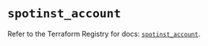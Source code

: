 # `spotinst_account`

Refer to the Terraform Registry for docs: [`spotinst_account`](https://registry.terraform.io/providers/spotinst/spotinst/1.195.0/docs/resources/account).
